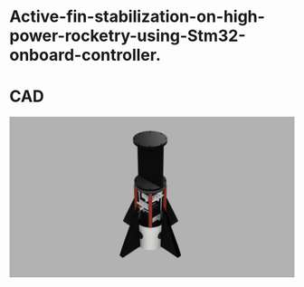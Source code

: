 # Active-fin-stabilization-on-high-power-rocketry-using-Stm32-onboard-controller.

# CAD
<img src="CAD/combinbed v14.png" >

